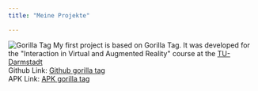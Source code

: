 ```yaml
---
title: "Meine Projekte"

---
```

![Gorilla Tag](../images/DALL%C2%B7E%202023-03-26%2021.19.34%20-%20An%20impression%20of%20gorilla%20tag.png)
My first project is based on Gorilla Tag. It was developed for the "Interaction in Virtual and Augmented Reality" course at the [TU-Darmstadt](https://www.tu-darmstadt.de/)    
Github Link: [Github gorilla tag](https://github.com/Tadaiji/VR_Project_1)  
APK Link: [APK gorilla tag](https://drive.google.com/file/d/14StomgTC-zSpYEyJxN7Kp3EbP_9OP_fM/view?usp=share_link)


